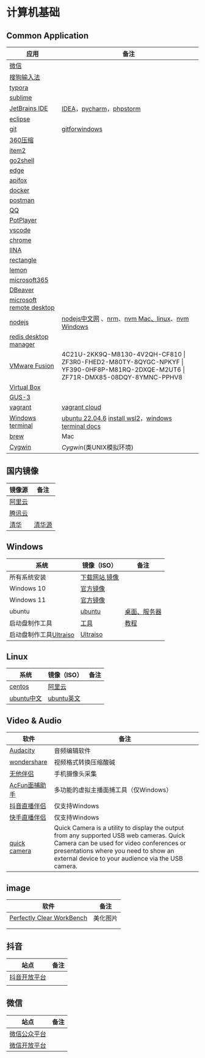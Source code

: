 # 计算机基础

## Common Application

| 应用                                                         | 备注                                                         |
| ------------------------------------------------------------ | ------------------------------------------------------------ |
| [微信](https://weixin.qq.com/)                               |                                                              |
| [搜狗输入法](https://shurufa.sogou.com/)                     |                                                              |
| [typora](https://www.typora.net/)                            |                                                              |
| [sublime](https://www.sublimetext.com/download)              |                                                              |
| [JetBrains IDE](https://www.jetbrains.com.cn/ides/#choose-your-ide) | [IDEA](https://www.jetbrains.com/idea/download/download-thanks.html?platform=mac)，[pycharm](https://www.jetbrains.com/pycharm/download/)，[phpstorm](https://www.jetbrains.com.cn/phpstorm/download/) |
| [eclipse](https://www.eclipse.org/downloads/)                |                                                              |
| [git](https://git-scm.com/download/win)                      | [gitforwindows](https://gitforwindows.org/)                  |
| [360压缩](https://yasuo.360.cn/)                             |                                                              |
| [item2](https://iterm2.com/)                                 |                                                              |
| [go2shell](https://zipzapmac.com/Go2Shell)                   |                                                              |
| [edge](https://www.microsoft.com/zh-cn/edge/download?form=MA13FJ) |                                                              |
| [apifox](https://www.baidu.com/s?ie=UTF-8&wd=apifox)         |                                                              |
| [docker](https://www.docker.com/products/docker-desktop/)    |                                                              |
| [postman](https://www.postman.com/)                          |                                                              |
| [QQ](https://im.qq.com/index/)                               |                                                              |
| [PotPlayer](https://potplayer.tv/)                           |                                                              |
| [vscode](https://code.visualstudio.com/)                     |                                                              |
| [chrome](https://www.google.cn/chrome/index.html)            |                                                              |
| [IINA](https://www.iina.io/)                                 |                                                              |
| [rectangle](https://www.rectangleapp.com/)                   |                                                              |
| [lemon](https://lemon.qq.com/)                               |                                                              |
| [microsoft365](https://www.microsoft.com/en-us/microsoft-365/download-office#download) |                                                              |
| [DBeaver](https://dbeaver.io/download/)                      |                                                              |
| [microsoft remote desktop](https://apps.apple.com/us/app/microsoft-remote-desktop/id1295203466?mt=12) |                                                              |
| [nodejs](https://nodejs.org/en)                              | [nodejs中文网](https://www.nodeapp.cn/) 、[nrm](https://github.com/Pana/nrm)、[nvm Mac、linux](https://github.com/nvm-sh/nvm)、[nvm Windows](https://github.com/coreybutler/nvm-windows) |
| [redis desktop manager](https://redis.io/insight/#insight-form) |                                                              |
| [VMware Fusion](https://www.vmware.com/products/fusion/fusion-evaluation.html) | 4C21U-2KK9Q-M8130-4V2QH-CF810 \| ZF3R0-FHED2-M80TY-8QYGC-NPKYF \| YF390-0HF8P-M81RQ-2DXQE-M2UT6 \| ZF71R-DMX85-08DQY-8YMNC-PPHV8 |
| [Virtual Box](https://www.virtualbox.org/wiki/Downloads)     |                                                              |
| [GUS-3](https://www.gns3.com/software/download)              |                                                              |
| [vagrant](https://developer.hashicorp.com/vagrant/install)   | [vagrant cloud](https://app.vagrantup.com/boxes/search)      |
| [Windows terminal](https://www.microsoft.com/store/productId/9N0DX20HK701?ocid=pdpshare) | [ubuntu 22.04.6](https://www.microsoft.com/store/productId/9MTTCL66CPXJ?ocid=pdpshare) [install wsl2](https://learn.microsoft.com/en-us/windows/wsl/install-manual)，[windows terminal docs](https://learn.microsoft.com/zh-cn/windows/terminal/install) |
| [brew](https://brew.sh/zh-cn/)                               | Mac                                                          |
| [Cygwin](https://cygwin.com/install.html)                    | *Cygwin*(类UNIX模拟环境)                                     |

## 国内镜像

| 镜像源                                         | 备注                        |
| ---------------------------------------------- | --------------------------- |
| [阿里云](https://developer.aliyun.com/mirror/) |                             |
| [腾讯云](https://mirrors.cloud.tencent.com/)   |                             |
| [清华](https://mirrors.tuna.tsinghua.edu.cn/)  | [清华源](https://tuna.moe/) |

## Windows

| 系统                                                          | 镜像（ISO）                                                                                                                                                                                                                                           | 备注                                                                       |
| ------------------------------------------------------------- | ----------------------------------------------------------------------------------------------------------------------------------------------------------------------------------------------------------------------------------------------------- | -------------------------------------------------------------------------- |
| 所有系统安装                                                  | [下载网站](https://support.microsoft.com/zh-cn/windows/%E5%88%9B%E5%BB%BA%E9%80%82%E7%94%A8%E4%BA%8E-windows-%E7%9A%84%E5%AE%89%E8%A3%85%E4%BB%8B%E8%B4%A8-99a58364-8c02-206f-aa6f-40c3b507420d),[镜像](https://www.microsoft.com/software-download/) |                                                                            |
| Windows 10                                                    | [官方镜像](https://www.microsoft.com/zh-cn/software-download/windows10ISO?4cd9df4f-deef-4431-9497-a04303f34986=True)                                                                                                                                  |                                                                            |
| Windows 11                                                    | [官方镜像](https://www.microsoft.com/en-us/software-download/windows11)                                                                                                                                                                               |                                                                            |
| ubuntu                                                        | [ubuntu](https://cn.ubuntu.com/download/desktop)                                                                                                                                                                                                      | [桌面、服务器](https://cn.ubuntu.com/download/alternative-downloads)       |
| 启动盘制作工具                                                | [工具](https://www.microsoft.com/zh-cn/software-download/windows10)                                                                                                                                                                                   | [教程](https://haokan.baidu.com/v?pd=wisenatural&vid=18213893339920742323) |
| 启动盘制作工具[Ultraiso](https://cn.ultraiso.net/xiazai.html) | [Ultraiso](https://cn.ultraiso.net/xiazai.html)                                                                                                                                                                                                       |                                                                            |

## Linux

| 系统                                         | 镜像（ISO）                                                                       | 备注 |
| -------------------------------------------- | --------------------------------------------------------------------------------- | ---- |
| [centos](https://www.centos.org/download/)   | [阿里云](http://mirrors.aliyun.com/centos/?spm=a2c6h.25603864.0.0.74092d1ce9qYmw) |      |
| [ubuntu中文](https://cn.ubuntu.com/download) | [ubuntu英文](https://ubuntu.com/download/server)                                  |      |

## Video & Audio

| 软件                                                                         | 备注                                                                                                                                                                                                                               |
| ---------------------------------------------------------------------------- | ---------------------------------------------------------------------------------------------------------------------------------------------------------------------------------------------------------------------------------- |
| [Audacity](https://www.audacityteam.org/)                                    | 音频编辑软件                                                                                                                                                                                                                       |
| [wondershare](https://videoconverter.wondershare.com/)                       | 视频格式转换压缩酸碱                                                                                                                                                                                                               |
| [无他伴侣](https://www.wuta-cam.com/)                                        | 手机摄像头采集                                                                                                                                                                                                                     |
| [AcFun面捕助手](https://www.acfun.cn/face-catcher)                           | 多功能的虚拟主播面捕工具（仅Windows）                                                                                                                                                                                              |
| [抖音直播伴侣](https://streamingtool.douyin.com/)                            | 仅支持Windows                                                                                                                                                                                                                      |
| [快手直播伴侣](https://live.kuaishou.com/live-partner)                       | 仅支持Windows                                                                                                                                                                                                                      |
| [quick camera](https://apps.apple.com/us/app/quick-camera/id598853070?mt=12) | Quick Camera is a utility to display the output from any supported USB web cameras. Quick Camera can be used for video conferences or presentations where you need to show an external device to your audience via the USB camera. |

## image

| 软件                                                                | 备注     |
| ------------------------------------------------------------------- | -------- |
| [Perfectly Clear WorkBench](https://allpcworld.com/appdownloading/) | 美化图片 |
|                                                                     |          |
|                                                                     |          |

## 抖音

| 站点                                                                              | 备注 |
| --------------------------------------------------------------------------------- | ---- |
| [抖音开放平台](https://developer.open-douyin.com/?is_new_connect=0&is_new_user=0) |      |
|                                                                                   |      |

## 微信

| 站点                                        | 备注 |
| ------------------------------------------- | ---- |
| [微信公众平台](https://mp.weixin.qq.com/)   |      |
| [微信开放平台](https://open.weixin.qq.com/) |      |
